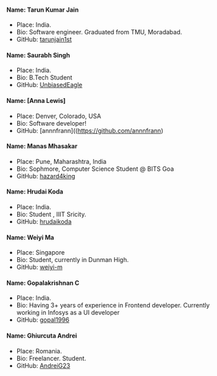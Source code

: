 #### Name: Tarun Kumar Jain
- Place: India.
- Bio: Software engineer. Graduated from TMU, Moradabad.
- GitHub: [tarunjain1st](https://github.com/tarunjain1st)

#### Name: Saurabh Singh
- Place: India.
- Bio: B.Tech Student
- GitHub: [UnbiasedEagle](https://github.com/UnbiasedEagle)

#### Name: [Anna Lewis]
- Place: Denver, Colorado, USA
- Bio: Software developer!
- GitHub: [annnfrann]((https://github.com/annnfrann)
 
#### Name: Manas Mhasakar
- Place: Pune, Maharashtra, India
- Bio: Sophmore, Computer Science Student @ BITS Goa
- GitHub: [hazard4king](https://github.com/hazard4king)

#### Name: Hrudai Koda
 - Place: India.
 - Bio: Student , IIIT Sricity.
 - GitHub: [hrudaikoda](https://github.com/hrudaikoda)

#### Name: Weiyi Ma
- Place: Singapore
- Bio: Student, currently in Dunman High.
- GitHub: [weiyi-m](https://github.com/weiyi-m)

#### Name: Gopalakrishnan C
 - Place: India.
 - Bio: Having 3+ years of experience in Frontend developer. Currently working in Infosys as a UI developer
 - GitHub: [gopal1996](https://github.com/gopal1996)
 
 #### Name: Ghiurcuta Andrei
- Place: Romania.
- Bio: Freelancer. Student.
- GitHub: [AndreiG23](https://github.com/AndreiG23)

